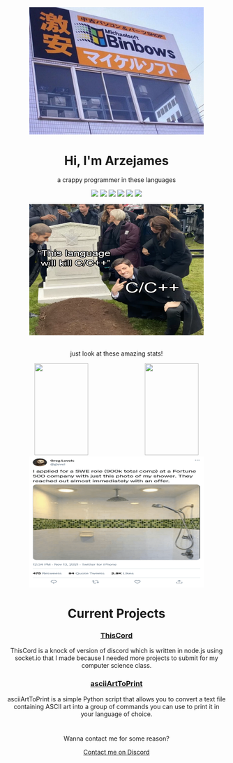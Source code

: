 <div align="center">
  <img width="400px" src="https://raw.githubusercontent.com/Arzejames/Arzejames/refs/heads/main/imgs/binbows.webp">
  <h1>Hi, I'm Arzejames</h1>
</div>
<div align="center">
  <p>a crappy programmer in these languages</p>
  <img src="https://img.shields.io/badge/Python-3670A0?style=for-the-badge&logo=python&logoColor=ffdd54">
  <img src="https://img.shields.io/badge/C++-00599C.svg?style=for-the-badge&logo=cplusplus&logoColor=FFFFFF">
  <img src="https://img.shields.io/badge/HTML5-F26624.svg?style=for-the-badge&logo=html5&logoColor=white">
  <img src="https://img.shields.io/badge/CSS-2465F1.svg?style=for-the-badge&logo=CSS3&logoColor=white">
  <img src="https://img.shields.io/badge/JavaScript-000000.svg?style=for-the-badge&logo=javascript&logoColor=F7E017">
  <img src="https://img.shields.io/badge/x86 Assembly-113C6B.svg?style=for-the-badge&logo=assemblyscript&logoColor=FFFFFF">
  <p></p>
  <img width="400px" height="300px" src="https://raw.githubusercontent.com/Arzejames/Arzejames/refs/heads/main/imgs/cpp.png">
</div>

<h2> </h2>

<div align="center">
  <p>just look at these amazing stats!</p>
  <img width="49.5%" height="210px" src="https://github-readme-stats.vercel.app/api?username=arzejames&show_icons=true&theme=transparent&hide_border=true&text_color=FFFFFF&title_color=FFFFFF&icon_color=4493F8">
  <img width="49.5%" height="210px" src="https://github-readme-stats.vercel.app/api/top-langs/?username=arzejame&show_icons=true&theme=transparent&hide_border=true&text_color=FFFFFF&title_color=FFFFFF&icon_color=4493F8"><!--deez-->
  <img width="400px" height="300px" src="https://raw.githubusercontent.com/Arzejames/Arzejames/refs/heads/main/imgs/commits.png">
</div>
<h1> </h1>

<div align="center">
  <h1>Current Projects</h1>
  <h3><a href="https://github.com/Arzejames/thiscordapp">ThisCord</a></h3>
  <p>ThisCord is a knock of version of discord which is written in node.js using socket.io that I made because I needed more projects to submit for my computer science class.</p>
  <h3><a href="https://github.com/Arzejames/asciiArtToPrint">asciiArtToPrint</a></h3>
  <p>asciiArtToPrint is a simple Python script that allows you to convert a text file containing ASCII art into a group of commands you can use to print it in your language of choice.</p>
</div>
<h1> </h1>

<div align="center">
  <p>Wanna contact me for some reason?</p>
  <a href="https://discord.com/users/838934801972723713">Contact me on Discord</a>
</div>
